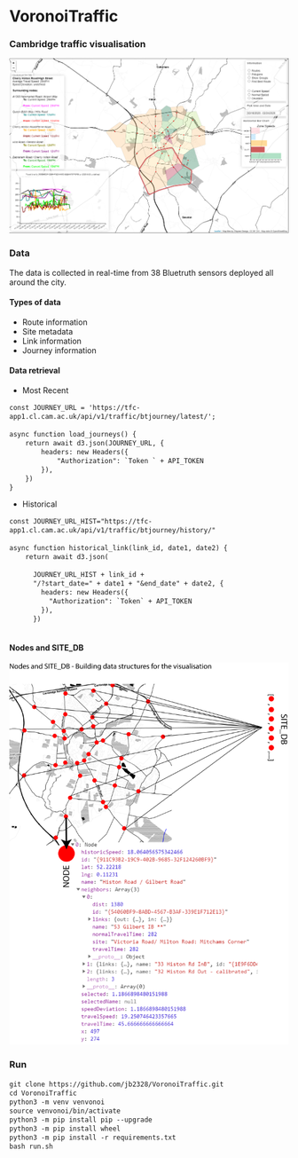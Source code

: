 # VoronoiTraffic
### Cambridge traffic visualisation
 
![alt text](imgs/main.png "Main")


### Data
The data is collected in real-time from 38 Bluetruth sensors deployed all around the city.
#### Types of data
* Route information
* Site metadata
* Link information
* Journey information
#### Data retrieval
* Most Recent
```
const JOURNEY_URL = 'https://tfc-app1.cl.cam.ac.uk/api/v1/traffic/btjourney/latest/';

async function load_journeys() {
    return await d3.json(JOURNEY_URL, {
        headers: new Headers({
            "Authorization": `Token ` + API_TOKEN
        }),
    })
}
```

* Historical
```
const JOURNEY_URL_HIST="https://tfc-app1.cl.cam.ac.uk/api/v1/traffic/btjourney/history/"

async function historical_link(link_id, date1, date2) {
    return await d3.json(

      JOURNEY_URL_HIST + link_id +
      "/?start_date=" + date1 + "&end_date" + date2, {
        headers: new Headers({
          "Authorization": `Token` + API_TOKEN
        }),
      })
  
```
#### Nodes and SITE_DB
![alt text](imgs/nodes.png "Nodes")

### Run

```
git clone https://github.com/jb2328/VoronoiTraffic.git
cd VoronoiTraffic
python3 -m venv venvonoi
source venvonoi/bin/activate
python3 -m pip install pip --upgrade
python3 -m pip install wheel
python3 -m pip install -r requirements.txt
bash run.sh
```


